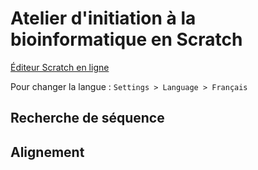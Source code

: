 # Atelier d'initiation à la bioinformatique en Scratch

[Éditeur Scratch en ligne](https://scratch.mit.edu/projects/editor/)

Pour changer la langue : `Settings > Language > Français`

## Recherche de séquence

## Alignement
